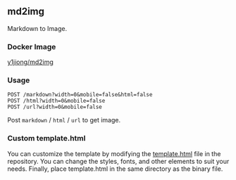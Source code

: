 ## md2img

Markdown to Image.

### Docker Image

[y1jiong/md2img](https://hub.docker.com/r/y1jiong/md2img)

### Usage

```text
POST /markdown?width=0&mobile=false&html=false
POST /html?width=0&mobile=false
POST /url?width=0&mobile=false
```

Post `markdown` / `html` / `url` to get image.

### Custom template.html

You can customize the template by modifying the [template.html](internal/service/markdown/template.html) file in the
repository. You can change the styles, fonts, and other elements to suit your needs. Finally, place template.html in the
same directory as the binary file.
